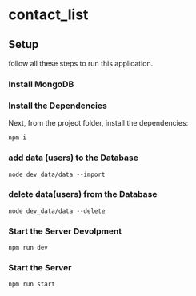 # contact_list

## Setup

 follow all these steps to run this application.

### Install MongoDB



### Install the Dependencies

Next, from the project folder, install the dependencies:

    npm i

### add data (users) to the Database

    node dev_data/data --import

### delete data(users) from the Database

    node dev_data/data --delete


### Start the Server Devolpment

    npm run dev

### Start the Server

    npm run start
